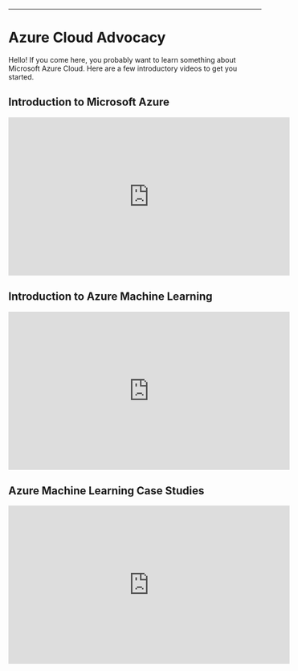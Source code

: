 ---

# Azure Cloud Advocacy

Hello! If you come here, you probably want to learn something about Microsoft Azure Cloud. Here are a few introductory
videos to get you started.

## Introduction to Microsoft Azure

<iframe width="560" height="315" src="https://www.youtube.com/embed/3RRirPGDWbE" frameborder="0" allow="accelerometer; autoplay; clipboard-write; encrypted-media; gyroscope; picture-in-picture" allowfullscreen></iframe>

## Introduction to Azure Machine Learning

<iframe width="560" height="315" src="https://www.youtube.com/embed/0D93Xx7miEk" frameborder="0" allow="accelerometer; autoplay; clipboard-write; encrypted-media; gyroscope; picture-in-picture" allowfullscreen></iframe>

## Azure Machine Learning Case Studies

<iframe width="560" height="315" src="https://www.youtube.com/embed/c2UaETGb53M" frameborder="0" allow="accelerometer; autoplay; clipboard-write; encrypted-media; gyroscope; picture-in-picture" allowfullscreen></iframe>
